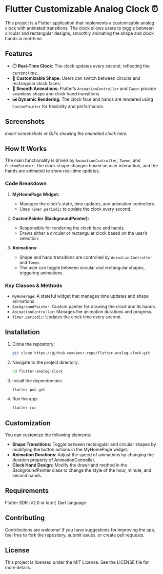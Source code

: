 # Flutter Customizable Analog Clock ⏰

This project is a Flutter application that implements a customizable analog clock with animated transitions. The clock allows users to toggle between circular and rectangular designs, smoothly animating the shape and clock hands in real-time.

## Features

- ⏱️ **Real-Time Clock:** The clock updates every second, reflecting the current time.
- 🔄 **Customizable Shape:** Users can switch between circular and rectangular clock faces.
- 🎨 **Smooth Animations:** Flutter’s `AnimationController` and `Tween` provide seamless shape and clock hand transitions.
- 🖼️ **Dynamic Rendering:** The clock face and hands are rendered using `CustomPainter` for flexibility and performance.

## Screenshots

*Insert screenshots or GIFs showing the animated clock here.*

## How It Works

The main functionality is driven by `AnimationController`, `Tween`, and `CustomPainter`. The clock shape changes based on user interaction, and the hands are animated to show real-time updates.

### Code Breakdown

1. **MyHomePage Widget:**
   - Manages the clock’s state, time updates, and animation controllers.
   - Uses `Timer.periodic` to update the clock every second.

2. **CustomPainter (BackgroundPainter):**
   - Responsible for rendering the clock face and hands.
   - Draws either a circular or rectangular clock based on the user’s selection.

3. **Animations:**
   - Shape and hand transitions are controlled by `AnimationController` and `Tween`.
   - The user can toggle between circular and rectangular shapes, triggering animations.

### Key Classes & Methods

- `MyHomePage`: A stateful widget that manages time updates and shape animations.
- `BackgroundPainter`: Custom painter for drawing the clock and its hands.
- `AnimationController`: Manages the animation durations and progress.
- `Timer.periodic`: Updates the clock time every second.

## Installation

1. Clone the repository:
   ```bash
   git clone https://github.com/your-repo/flutter-analog-clock.git
   ```
   
2. Navigate to the project directory:
   ```bash
   cd flutter-analog-clock
   ```

3. Install the dependencies:
   ```bash
   flutter pub get
   ```

4. Run the app:
   ```bash
   flutter run
   ```

## Customization
You can customize the following elements:

 - **Shape Transitions:** Toggle between rectangular and circular shapes by modifying the button actions in the MyHomePage widget.
 - **Animation Durations:** Adjust the speed of animations by changing the duration property of AnimationController.
 - **Clock Hand Design:** Modify the drawHand method in the BackgroundPainter class to change the style of the hour, minute, and second hands.
## Requirements
Flutter SDK (v2.0 or later)
Dart language
## Contributing
Contributions are welcome! If you have suggestions for improving the app, feel free to fork the repository, submit issues, or create pull requests.

## License
This project is licensed under the MIT License. See the LICENSE file for more details.

